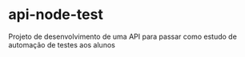 # api-node-test
Projeto de desenvolvimento de uma API para passar como estudo de automação de testes aos alunos
